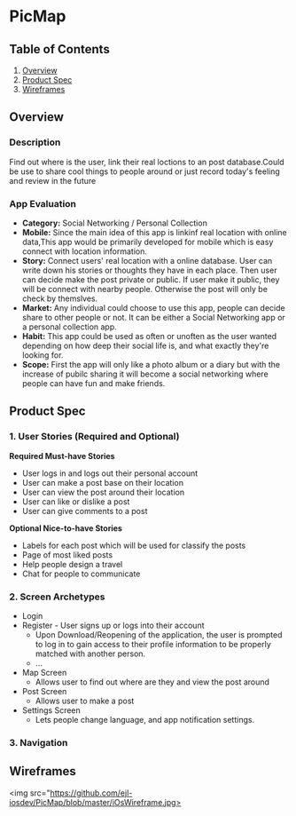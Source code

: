# PicMap
## Table of Contents
1. [Overview](#Overview)
1. [Product Spec](#Product-Spec)
1. [Wireframes](#Wireframes)

## Overview
### Description
Find out where is the user, link their real loctions to an post database.Could be use to share cool things to people around or just record today's feeling and review in the future

### App Evaluation
- **Category:** Social Networking / Personal Collection
- **Mobile:** Since the main idea of this app is linkinf real location with online data,This app would be primarily developed for mobile which is easy connect with location information.
- **Story:** Connect users' real location with a online database. User can write down his stories or thoughts they have in each place. Then user can decide make the post private or public. If user make it public, they will be connect with nearby people. Otherwise the post will only be check by themslves.
- **Market:** Any individual could choose to use this app, people can decide share to other people or not. It can be either a Social Networking app or a personal collection app.
- **Habit:** This app could be used as often or unoften as the user wanted depending on how deep their social life is, and what exactly they're looking for.
- **Scope:** First the app will only like a photo album or a diary but with the increase of pubilc sharing it will become a social networking where people can have fun and make friends.
## Product Spec
### 1. User Stories (Required and Optional)

**Required Must-have Stories**

* User logs in and logs out their personal account
* User can make a post base on their location
* User can view the post around their location
* User can like or dislike a post
* User can give comments to a post

**Optional Nice-to-have Stories**

* Labels for each post which will be used for classify the posts 
* Page of most liked posts
* Help people design a travel
* Chat for people to communicate

### 2. Screen Archetypes

* Login 
* Register - User signs up or logs into their account
   * Upon Download/Reopening of the application, the user is prompted to log in to gain access to their profile information to be properly matched with another person. 
   * ...
* Map Screen
   * Allows user to find out where are they and view the post around
* Post Screen
   * Allows user to make a post
* Settings Screen
   * Lets people change language, and app notification settings.

### 3. Navigation

## Wireframes
<img src="https://github.com/ejl-iosdev/PicMap/blob/master/iOsWireframe.jpg><br>
